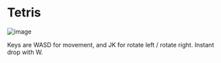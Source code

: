 # Tetris

![image](https://user-images.githubusercontent.com/26101774/35467689-fefff9f6-02ce-11e8-9415-70594aa45cca.png)


Keys are WASD for movement, and JK for rotate left / rotate right. Instant drop with W.

